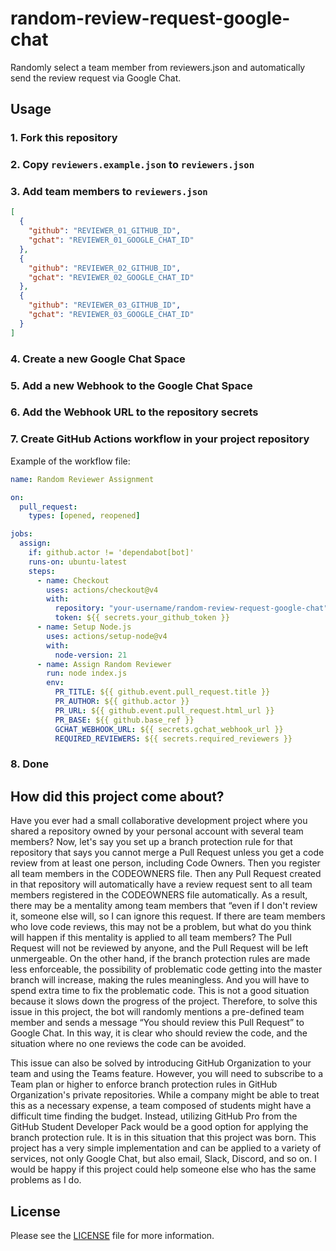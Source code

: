 # random-review-request-google-chat

Randomly select a team member from reviewers.json and automatically send the review request via Google Chat.

## Usage

### 1. Fork this repository

### 2. Copy `reviewers.example.json` to `reviewers.json`

### 3. Add team members to `reviewers.json`

```json
[
  {
    "github": "REVIEWER_01_GITHUB_ID",
    "gchat": "REVIEWER_01_GOOGLE_CHAT_ID"
  },
  {
    "github": "REVIEWER_02_GITHUB_ID",
    "gchat": "REVIEWER_02_GOOGLE_CHAT_ID"
  },
  {
    "github": "REVIEWER_03_GITHUB_ID",
    "gchat": "REVIEWER_03_GOOGLE_CHAT_ID"
  }
]
```

### 4. Create a new Google Chat Space

### 5. Add a new Webhook to the Google Chat Space

### 6. Add the Webhook URL to the repository secrets

### 7. Create GitHub Actions workflow in your project repository

Example of the workflow file:

```yaml
name: Random Reviewer Assignment

on:
  pull_request:
    types: [opened, reopened]

jobs:
  assign:
    if: github.actor != 'dependabot[bot]'
    runs-on: ubuntu-latest
    steps:
      - name: Checkout
        uses: actions/checkout@v4
        with:
          repository: "your-username/random-review-request-google-chat"
          token: ${{ secrets.your_github_token }}
      - name: Setup Node.js
        uses: actions/setup-node@v4
        with:
          node-version: 21
      - name: Assign Random Reviewer
        run: node index.js
        env:
          PR_TITLE: ${{ github.event.pull_request.title }}
          PR_AUTHOR: ${{ github.actor }}
          PR_URL: ${{ github.event.pull_request.html_url }}
          PR_BASE: ${{ github.base_ref }}
          GCHAT_WEBHOOK_URL: ${{ secrets.gchat_webhook_url }}
          REQUIRED_REVIEWERS: ${{ secrets.required_reviewers }}
```

### 8. Done

## How did this project come about?

Have you ever had a small collaborative development project where you shared a repository owned by your personal account with several team members?
Now, let's say you set up a branch protection rule for that repository that says you cannot merge a Pull Request unless you get a code review from at least one person, including Code Owners.
Then you register all team members in the CODEOWNERS file.
Then any Pull Request created in that repository will automatically have a review request sent to all team members registered in the CODEOWNERS file automatically.
As a result, there may be a mentality among team members that “even if I don't review it, someone else will, so I can ignore this request.
If there are team members who love code reviews, this may not be a problem, but what do you think will happen if this mentality is applied to all team members?
The Pull Request will not be reviewed by anyone, and the Pull Request will be left unmergeable.
On the other hand, if the branch protection rules are made less enforceable, the possibility of problematic code getting into the master branch will increase, making the rules meaningless.
And you will have to spend extra time to fix the problematic code.
This is not a good situation because it slows down the progress of the project.
Therefore, to solve this issue in this project, the bot will randomly mentions a pre-defined team member and sends a message “You should review this Pull Request” to Google Chat.
In this way, it is clear who should review the code, and the situation where no one reviews the code can be avoided.

This issue can also be solved by introducing GitHub Organization to your team and using the Teams feature.
However, you will need to subscribe to a Team plan or higher to enforce branch protection rules in GitHub Organization's private repositories.
While a company might be able to treat this as a necessary expense, a team composed of students might have a difficult time finding the budget.
Instead, utilizing GitHub Pro from the GitHub Student Developer Pack would be a good option for applying the branch protection rule.
It is in this situation that this project was born.
This project has a very simple implementation and can be applied to a variety of services, not only Google Chat, but also email, Slack, Discord, and so on.
I would be happy if this project could help someone else who has the same problems as I do.

## License

Please see the [LICENSE](LICENSE) file for more information.
